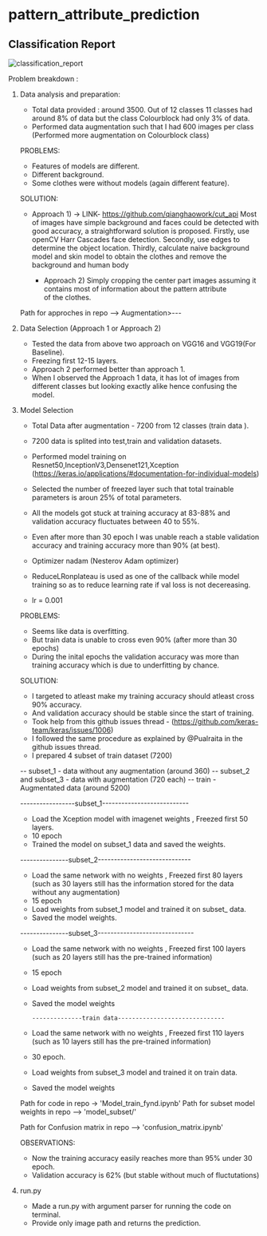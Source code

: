 # pattern_attribute_prediction
## Classification Report
![classification_report](https://user-images.githubusercontent.com/32256853/48228897-90faf700-e3cc-11e8-8958-339bac45a68b.png)

Problem breakdown : 

1) Data analysis and preparation:
	- Total data provided : around 3500. Out of 12 classes 11 classes had around 8% of data but the class Colourblock had only 3% of data.
	- Performed data augmentation such that I had 600 images per class (Performed more augmentation on Colourblock class)	
	
	PROBLEMS:
 	- Features of models are different.
	- Different background.
	- Some clothes were without models (again different feature).
	
	SOLUTION: 
	- Approach 1) -> LINK- https://github.com/qianghaowork/cut_api
	  Most of images have simple background and faces could be detected with good accuracy, a straightforward solution is proposed. 	  Firstly, use openCV Harr Cascades face detection. Secondly, use edges to determine the object location. 
          Thirdly, calculate naive background model and skin model to obtain the clothes and remove the background and human body

        - Approach 2) Simply cropping the center part images assuming it contains most of information about the pattern attribute   
          of the clothes.
	
	Path for approches in repo --> Augmentation>---


2) Data Selection (Approach 1 or Approach 2)
	
	- Tested the data from above two approach on VGG16 and VGG19(For Baseline).
	- Freezing first 12-15 layers.
	- Approach 2 performed better than approach 1.
	- When I observed the Approach 1 data, it has lot of images from different classes but looking exactly alike hence confusing the model.


3) Model Selection 
	- Total Data after augmentation - 7200 from 12 classes (train data ).
	- 7200 data is splited into test,train and validation datasets.
	- Performed model training on Resnet50,InceptionV3,Densenet121,Xception (https://keras.io/applications/#documentation-for-individual-models)

	- Selected the number of freezed layer such that total trainable parameters is aroun 25% of total parameters.
	- All the models got stuck at training accuracy at 83-88% and validation accuracy fluctuates between 40 to 55%.
	- Even after more than 30 epoch I was unable reach a stable validation accuracy and training accuracy more than 90% (at best).
	- Optimizer nadam (Nesterov Adam optimizer)
	- ReduceLRonplateau is used as one of the callback while model training so as to reduce learning rate if val loss is not decereasing.
	- lr = 0.001
	

	PROBLEMS:
	- Seems like data is overfitting.
	- But train data is unable to cross even 90% (after more than 30 epochs)
	- During the inital epochs the validation accuracy was more than training accuracy which is due to underfitting by chance.

	SOLUTION:
	
	- I targeted to atleast make my training accuracy should atleast cross 90% accuracy.
	- And validation accuracy should be stable since the start of training.
	- Took help from this github issues thread - (https://github.com/keras-team/keras/issues/1006)
	- I followed the same procedure as explained by @Pualraita in the github issues thread.
	- I prepared 4 subset of train dataset (7200)
	 
	-- subset_1 - data without any augmentation (around 360)
	-- subset_2 and subset_3 - data with augmentation (720 each)
	-- train - Augmentated data (around 5200)


	-----------------subset_1---------------------------
	- Load the Xception model with imagenet weights , Freezed first 50 layers.
	- 10 epoch
	- Trained the model on subset_1 data and saved the weights.
	
	---------------subset_2-----------------------------
	- Load the same network with no weights , Freezed first 80 layers (such as 30 layers still has the information stored for the data
		without any augmentation)
	- 15 epoch
	- Load weights from subset_1 model and trained it on subset_ data.
	- Saved the model weights.

	---------------subset_3------------------------------
	- Load the same network with no weights , Freezed first 100 layers (such as 20 layers still has the pre-trained information)
	- 15 epoch
	- Load weights from subset_2 model and trained it on subset_ data.
	- Saved the model weights

          --------------train data------------------------------
	- Load the same network with no weights , Freezed first 110 layers (such as 10 layers still has the pre-trained information)
	- 30 epoch.
	- Load weights from subset_3 model and trained it on train data.
	- Saved the model weights

	Path for code in repo ->  'Model_train_fynd.ipynb'
	Path for subset model weights in repo --> 'model_subset/'
	
	Path for Confusion matrix in repo --> 'confusion_matrix.ipynb'


	OBSERVATIONS:
 	
	- Now the training accuracy easily reaches more than 95% under 30 epoch.
	- Validation accuracy is 62%  (but stable without much of fluctutations)


4) run.py 
	
	- Made a run.py with argument parser for running the code on terminal.
	- Provide only image path and returns the prediction.



	
	 






	

	







	




